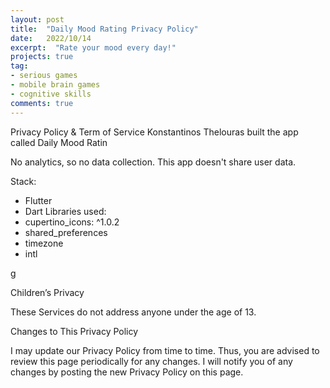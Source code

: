 ```yaml
---
layout: post
title:  "Daily Mood Rating Privacy Policy"
date:   2022/10/14
excerpt:  "Rate your mood every day!"
projects: true
tag:
- serious games
- mobile brain games
- cognitive skills
comments: true
---
```


Privacy Policy & Term of Service 
Konstantinos Thelouras built the app called Daily Mood Ratin

No analytics, so no data collection.
This app doesn't share user data.

Stack:
- Flutter
- Dart
Libraries used:
- cupertino_icons: ^1.0.2
- shared_preferences
- timezone
- intl

g

Children’s Privacy

These Services do not address anyone under the age of 13.

Changes to This Privacy Policy

I may update our Privacy Policy from time to time. Thus, you are advised to review this page periodically for any changes. I will notify you of any changes by posting the new Privacy Policy on this page.


